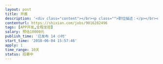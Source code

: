 ```yaml
---                
layout: post       
title: 开酱           
description: '<div class="content"></br><p class="">职位描述：</p></br><p class="">1.使用React Native和React.js进行移动应用研发</p></br><p class="">2.封装React Native原生组件，并完成Android与iOS客户端集成</p></br><p class="">3.持续改进移动APP性能、安全性、稳定性和可扩展性</p></br><p class="">职位要求：</p></br><p class="">1.有React Native实际开发经验</p></br><p class="">2.有一定的Android/IOS原生开发经验</p></br><p class="">3.熟悉模块化、组件化、前端工程化，了解ReactNative的基本实现原理，熟悉组件间的通信和数据的管理</p></br><p class="">4.具备react/redux/node/mst/typescript 开发经验优先考虑</p></br><p class="">5.具备良好的沟通能力和优秀的团队协作能力，思维敏捷，有一定自学能力。</p></br></div>'     
contenturl: https://shixian.com/jobs/9016282496      
tags: [APP开发,全程坐班]            
salary: 预估10000元          
publish_time: '已发布 14 小时'         
start_time: '2018-06-04 15:57:46'           
apply: 1                   
time_range: 10天              
status: 招募中                  
---                 
```

